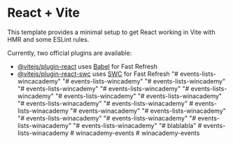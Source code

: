 # React + Vite

This template provides a minimal setup to get React working in Vite with HMR and some ESLint rules.

Currently, two official plugins are available:

- [@vitejs/plugin-react](https://github.com/vitejs/vite-plugin-react/blob/main/packages/plugin-react/README.md) uses [Babel](https://babeljs.io/) for Fast Refresh
- [@vitejs/plugin-react-swc](https://github.com/vitejs/vite-plugin-react-swc) uses [SWC](https://swc.rs/) for Fast Refresh
"# events-lists-wincacademy" 
"# events-lists-wincademy" 
"# events-lists-wincademy" 
"# events-lists-wincademy" 
"# events-lists-wincademy" 
"# events-lists-wincademy" 
"# events-lists-wincademy" 
"# events-lists-winacademy" 
"# events-lists-winacademy" 
"# events-lists-winacademy" 
#   e v e n t s - l i s t s - w i n a c a d e m y  
 "# events-winacademy" 
"# events-lists-winacademy" 
"# events-lists-winacademy" 
"# events-lists-winacademy" 
"# events-lists-winacademy" 
"# events-lists-winacademy" 
"# blablabla" 
#   e v e n t s - l i s t s - w i n a c a d e m y  
 #   w i n a c a d e m y - e v e n t s  
 #   w i n a c a d e m y - e v e n t s  
 
